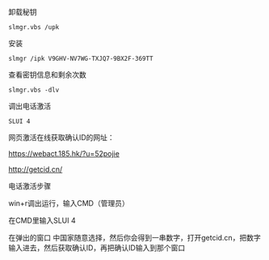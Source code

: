 卸载秘钥  

`slmgr.vbs /upk`

安装

`slmgr /ipk V9GHV-NV7WG-TXJQ7-9BX2F-369TT`

查看密钥信息和剩余次数

`slmgr.vbs -dlv`

调出电话激活

`SLUI 4`

  

网页激活在线获取确认ID的网址：

https://webact.185.hk/?u=52pojie

http://getcid.cn/


电话激活步骤

win+r调出运行，输入CMD（管理员）

在CMD里输入SLUI 4

在弹出的窗口 中国家随意选择，然后你会得到一串数字，打开getcid.cn，把数字输入进去，然后获取确认ID，再把确认ID输入到那个窗口